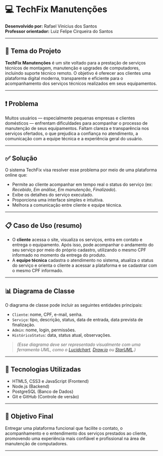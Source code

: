 # 💻 TechFix Manutenções

**Desenvolvido por:** Rafael Vinicius dos Santos  
**Professor orientador:** Luiz Felipe Cirqueira do Santos

---

## 🧠 Tema do Projeto

**TechFix Manutenções** é um site voltado para a prestação de serviços técnicos de montagem, manutenção e upgrades de computadores, incluindo suporte técnico remoto. O objetivo é oferecer aos clientes uma plataforma digital moderna, transparente e eficiente para o acompanhamento dos serviços técnicos realizados em seus equipamentos.

---

## ❗ Problema

Muitos usuários — especialmente pequenas empresas e clientes domésticos — enfrentam dificuldades para acompanhar o processo de manutenção de seus equipamentos. Faltam clareza e transparência nos serviços ofertados, o que prejudica a confiança no atendimento, a comunicação com a equipe técnica e a experiência geral do usuário.

---

## ✅ Solução

O sistema TechFix visa resolver esse problema por meio de uma plataforma online que:

- Permite ao cliente acompanhar em tempo real o status do serviço (ex: *Recebido*, *Em análise*, *Em manutenção*, *Finalizado*).
- Exibe os detalhes do serviço executado.
- Proporciona uma interface simples e intuitiva.
- Melhora a comunicação entre cliente e equipe técnica.

---

## 📋 Caso de Uso (resumo)

- O **cliente** acessa o site, visualiza os serviços, entra em contato e entrega o equipamento. Após isso, pode acompanhar o andamento do seu serviço por meio do próprio cadastro, utilizando o mesmo CPF informado no momento da entrega do produto.
- A **equipe técnica** cadastra o atendimento no sistema, atualiza o status do serviço e orienta o cliente a acessar a plataforma e se cadastrar com o mesmo CPF informado.

---

## 📊 Diagrama de Classe

O diagrama de classe pode incluir as seguintes entidades principais:

- `Cliente`: nome, CPF, e-mail, senha.
- `Serviço`: tipo, descrição, status, data de entrada, data prevista de finalização.
- `Admin`: nome, login, permissões.
- `HistóricoStatus`: data, status atual, observações.

> *(Esse diagrama deve ser representado visualmente com uma ferramenta UML, como o [Lucidchart](https://lucidchart.com), [Draw.io](https://app.diagrams.net) ou [StarUML](https://staruml.io).)*

---

## 🚀 Tecnologias Utilizadas

- HTML5, CSS3 e JavaScript (Frontend)
- Node.js (Backend)
- PostgreSQL (Banco de Dados)
- Git e GitHub (Controle de versão)

---

## 📌 Objetivo Final

Entregar uma plataforma funcional que facilite o contato, o acompanhamento e o entendimento dos serviços prestados ao cliente, promovendo uma experiência mais confiável e profissional na área de manutenção de computadores.

---
